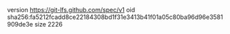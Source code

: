 version https://git-lfs.github.com/spec/v1
oid sha256:fa5212fcadd8ce22184308bd1f31e3413b41f01a05c80ba96d96e3581909de3e
size 2226
